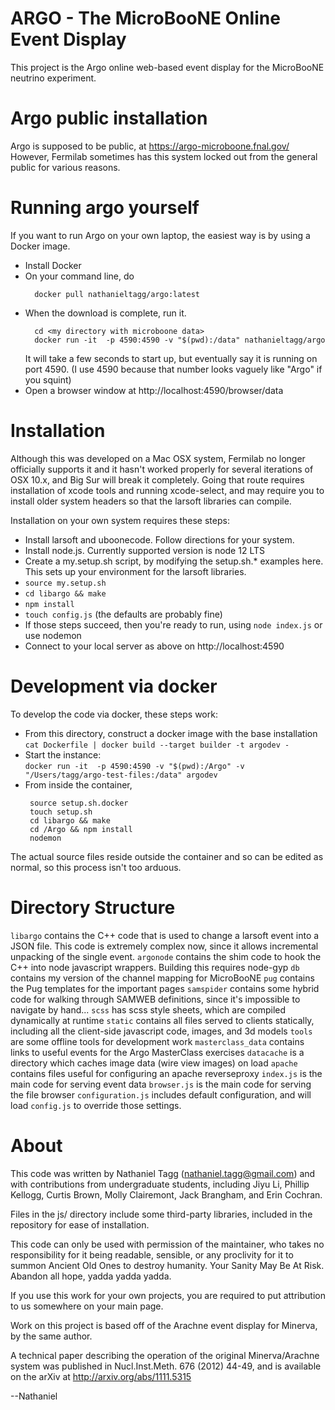 # ARGO - The MicroBooNE Online Event Display
This project is the Argo online web-based event display for the 
MicroBooNE neutrino experiment.

# Argo public installation

Argo is supposed to be public, at
  https://argo-microboone.fnal.gov/
However, Fermilab sometimes has this system locked out from the general public for various reasons.

# Running argo yourself

If you want to run Argo on your own laptop, the easiest way is by using a Docker image.
- Install Docker
- On your command line, do 
  ```
    docker pull nathanieltagg/argo:latest
  ```
- When the download is complete, run it.
  ```
    cd <my directory with microboone data>
    docker run -it  -p 4590:4590 -v "$(pwd):/data" nathanieltagg/argo
  ```
  It will take a few seconds to start up, but eventually say it is running on port 4590.
  (I use 4590 because that number looks vaguely like "Argo" if you squint)
- Open a browser window at http://localhost:4590/browser/data

# Installation

Although this was developed on a Mac OSX system, Fermilab no longer officially supports it and it hasn't worked properly for several iterations of OSX 10.x, and Big Sur will break it completely.  Going that route requires installation of xcode tools and running xcode-select, and may require you to install older system headers so that the larsoft libraries can compile.

Installation on your own system requires these steps:
- Install larsoft and uboonecode. Follow directions for your system.
- Install node.js.  Currently supported version is node 12 LTS
- Create a my.setup.sh script, by modifying the setup.sh.* examples here.  This sets up your environment for the larsoft libraries.
- `source my.setup.sh`
- `cd libargo && make`
- `npm install`
- `touch config.js` (the defaults are probably fine)
- If those steps succeed, then you're ready to run, using  `node index.js` or use nodemon
- Connect to your local server as above on http://localhost:4590

# Development via docker

To develop the code via docker, these steps work:
- From this directory, construct a docker image with the base installation  
  `cat Dockerfile | docker build --target builder -t argodev -`
- Start the instance:  
  `docker run -it  -p 4590:4590 -v "$(pwd):/Argo" -v "/Users/tagg/argo-test-files:/data" argodev`
- From inside the container,  
  ```
   source setup.sh.docker
   touch setup.sh
   cd libargo && make
   cd /Argo && npm install
   nodemon
   ```
The actual source files reside outside the container and so can be edited as normal, so this process isn't too arduous.

# Directory Structure

`libargo` contains the C++ code that is used to change a larsoft event into a JSON file.  This code is extremely complex now, since it allows incremental unpacking of the single event.
`argonode` contains the shim code to hook the C++ into node javascript wrappers. Building this requires node-gyp
`db` contains my version of the channel mapping for MicroBooNE
`pug` contains the Pug templates for the important pages
`samspider` contains some hybrid code for walking through SAMWEB definitions, since it's impossible to navigate by hand...
`scss` has scss style sheets, which are compiled dynamically at runtime
`static` contains all files served to clients statically, including all the client-side javascript code, images, and 3d models
`tools` are some offline tools for development work
`masterclass_data` contains links to useful events for the Argo MasterClass exercises
`datacache` is a directory which caches image data (wire view images) on load
`apache` contains files useful for configuring an apache reverseproxy
`index.js` is the main code for serving event data
`browser.js` is the main code for serving the file browser
`configuration.js` includes default configuration, and will load `config.js` to override those settings.

# About
This code was written by Nathaniel Tagg (nathaniel.tagg@gmail.com) and with contributions from undergraduate students, including Jiyu Li, Phillip Kellogg, Curtis Brown, Molly Clairemont, Jack Brangham, and Erin Cochran.

Files in the js/ directory include some third-party libraries, included in the repository for ease of installation.

This code can only be used with permission of the maintainer, who takes no responsibility
for it being readable, sensible, or any proclivity for it to summon Ancient Old Ones 
to destroy humanity. Your Sanity May Be At Risk.  Abandon all hope, yadda yadda yadda.

If you use this work for your own projects, you are required to put attribution to us somewhere
on your main page.


Work on this project is based off of the Arachne event display for Minerva, by the same author.

A technical paper describing the operation of the original Minerva/Arachne system was published in 
Nucl.Inst.Meth. 676 (2012) 44-49, and is available on the arXiv at http://arxiv.org/abs/1111.5315


--Nathaniel


